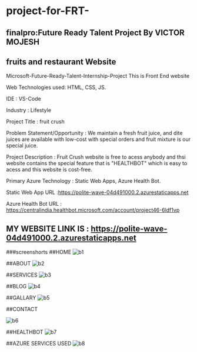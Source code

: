 # project-for-FRT-
## finalpro:Future Ready Talent Project By VICTOR MOJESH
##   fruits and restaurant Website

Microsoft-Future-Ready-Talent-Internship-Project This is Front End website

Web Technologies used: HTML, CSS, JS.

IDE           : VS-Code

Industry      : Lifestyle

Project Title : fruit crush

Problem Statement/Opportunity : We maintain a fresh fruit juice, and dite juices are available with low-cost with special orders and fruit mixture is our special juice.

Project Description :  Fruit Crush website is free to acess anybody and thsi website contains the special feature that is "HEALTHBOT" which is easy to acess              and this website is cost-free.

Primary Azure Technology      :  Static Web Apps, Azure Health Bot.

Static Web App URL :https://polite-wave-04d491000.2.azurestaticapps.net

Azure Health Bot URL : https://centralindia.healthbot.microsoft.com/account/project46-6ldf1vp

## MY WEBSITE LINK IS : https://polite-wave-04d491000.2.azurestaticapps.net
###screenshorts
##HOME
![b1](https://user-images.githubusercontent.com/111002996/215539799-e55d748f-92c3-43e6-8878-872c2410b144.png)


##ABOUT
![b2](https://user-images.githubusercontent.com/111002996/215539850-bbea1a79-459d-4f8e-b629-1f1d721d8ad4.png)


##SERVICES
![b3](https://user-images.githubusercontent.com/111002996/215539901-176b0e19-dd71-49af-bb86-6807abaec64b.png)


##BLOG
![b4](https://user-images.githubusercontent.com/111002996/215539951-86e34337-934e-45db-84df-b920827a45de.png)


##GALLARY
![b5](https://user-images.githubusercontent.com/111002996/215539995-3aa6ba72-1093-4c8e-9332-a7c61fca6e15.png)


##CONTACT

![b6](https://user-images.githubusercontent.com/111002996/215540036-de7bedd8-9892-4c84-b1e1-a6e32cbfb450.png)

##HEALTHBOT
![b7](https://user-images.githubusercontent.com/111002996/215540084-91054b49-6043-49ba-9d7d-57b24d6ed66d.png)


##AZURE SERVICES USED
![b8](https://user-images.githubusercontent.com/111002996/215540127-c3b09aec-3347-4c74-a54e-8eab6cb43453.png)

